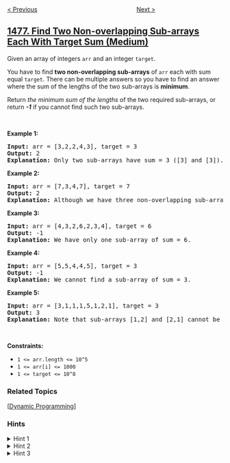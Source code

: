 <!--|This file generated by command(leetcode description); DO NOT EDIT.    |-->
<!--+----------------------------------------------------------------------+-->
<!--|@author    openset <openset.wang@gmail.com>                           |-->
<!--|@link      https://github.com/openset                                 |-->
<!--|@home      https://github.com/openset/leetcode                        |-->
<!--+----------------------------------------------------------------------+-->

[< Previous](../subrectangle-queries "Subrectangle Queries")
　　　　　　　　　　　　　　　　
[Next >](../allocate-mailboxes "Allocate Mailboxes")

## [1477. Find Two Non-overlapping Sub-arrays Each With Target Sum (Medium)](https://leetcode.com/problems/find-two-non-overlapping-sub-arrays-each-with-target-sum "找两个和为目标值且不重叠的子数组")

<p>Given an array of integers <code>arr</code> and an integer <code>target</code>.</p>

<p>You have to find <strong>two non-overlapping sub-arrays</strong> of <code>arr</code> each with sum equal <code>target</code>. There can be multiple answers so you have to find an answer where the sum of the lengths of the two sub-arrays is <strong>minimum</strong>.</p>

<p>Return <em>the minimum sum of the lengths</em> of the two required sub-arrays, or return <em><strong>-1</strong></em> if you cannot&nbsp;find such two sub-arrays.</p>

<p>&nbsp;</p>
<p><strong>Example 1:</strong></p>

<pre>
<strong>Input:</strong> arr = [3,2,2,4,3], target = 3
<strong>Output:</strong> 2
<strong>Explanation:</strong> Only two sub-arrays have sum = 3 ([3] and [3]). The sum of their lengths is 2.
</pre>

<p><strong>Example 2:</strong></p>

<pre>
<strong>Input:</strong> arr = [7,3,4,7], target = 7
<strong>Output:</strong> 2
<strong>Explanation:</strong> Although we have three non-overlapping sub-arrays of sum = 7 ([7], [3,4] and [7]), but we will choose the first and third sub-arrays as the sum of their lengths is 2.
</pre>

<p><strong>Example 3:</strong></p>

<pre>
<strong>Input:</strong> arr = [4,3,2,6,2,3,4], target = 6
<strong>Output:</strong> -1
<strong>Explanation:</strong> We have only one sub-array of sum = 6.
</pre>

<p><strong>Example 4:</strong></p>

<pre>
<strong>Input:</strong> arr = [5,5,4,4,5], target = 3
<strong>Output:</strong> -1
<strong>Explanation:</strong> We cannot find a sub-array of sum = 3.
</pre>

<p><strong>Example 5:</strong></p>

<pre>
<strong>Input:</strong> arr = [3,1,1,1,5,1,2,1], target = 3
<strong>Output:</strong> 3
<strong>Explanation:</strong> Note that sub-arrays [1,2] and [2,1] cannot be an answer because they overlap.
</pre>

<p>&nbsp;</p>
<p><strong>Constraints:</strong></p>

<ul>
	<li><code>1 &lt;= arr.length &lt;= 10^5</code></li>
	<li><code>1 &lt;= arr[i] &lt;= 1000</code></li>
	<li><code>1 &lt;= target &lt;= 10^8</code></li>
</ul>

### Related Topics
  [[Dynamic Programming](../../tag/dynamic-programming/README.md)]

### Hints
<details>
<summary>Hint 1</summary>
Let's create two arrays prefix and suffix where prefix[i] is the minimum length of sub-array ends before i and has sum = k, suffix[i] is the minimum length of sub-array starting at or after i and has sum = k.
</details>

<details>
<summary>Hint 2</summary>
The answer we are searching for is min(prefix[i] + suffix[i]) for all values of i from 0 to n-1 where n == arr.length.
</details>

<details>
<summary>Hint 3</summary>
If you are still stuck with how to build prefix and suffix, you can store for each index i the length of the sub-array starts at i and has sum = k or infinity otherwise, and you can use it to build both prefix and suffix.
</details>
